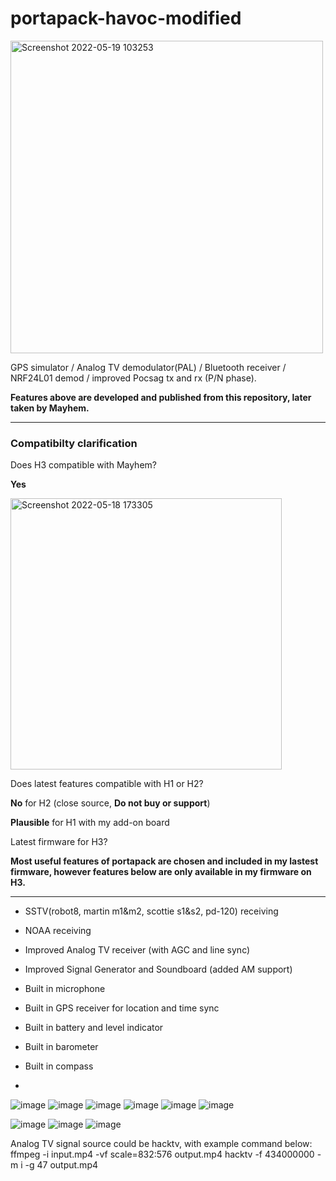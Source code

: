 # portapack-havoc-modified

<img width="500" alt="Screenshot 2022-05-19 103253" src="https://user-images.githubusercontent.com/17997195/169192013-493f29fb-e11a-48dd-9c3b-5a8f83d17eff.png">

GPS simulator / Analog TV demodulator(PAL) / Bluetooth receiver / NRF24L01 demod / improved Pocsag tx and rx (P/N phase).

**Features above are developed and published from this repository, later taken by Mayhem.**

-------------------------------------------------------------------------------------------------------

### Compatibilty clarification
Does H3 compatible with Mayhem?

**Yes** 


<img width="434" alt="Screenshot 2022-05-18 173305" src="https://user-images.githubusercontent.com/17997195/169008646-e3950dbc-f9f5-4abf-bf33-16004d7b0dcc.png">

Does latest features compatible with H1 or H2?

**No** for H2 (close source, **Do not buy or support**)

**Plausible** for H1 with my add-on board


Latest firmware for H3?

**Most useful features of portapack are chosen and included in my lastest firmware, however features below are only available in my firmware on H3.**

-------------------------------------------------------------------------------------------------------

* SSTV(robot8, martin m1&m2, scottie s1&s2, pd-120) receiving
* NOAA receiving 
* Improved Analog TV receiver (with AGC and line sync)
* Improved Signal Generator and Soundboard (added AM support)
* Built in microphone
* Built in GPS receiver for location and time sync
* Built in battery and level indicator
* Built in barometer
* Built in compass

* 
![image](https://user-images.githubusercontent.com/17997195/165471964-f718298b-6c43-4e9f-9c1b-8aed3bd489e5.PNG)
![image](https://user-images.githubusercontent.com/17997195/163305857-1dcc1f41-17e2-4243-978b-0eece7e4295a.PNG)
![image](https://user-images.githubusercontent.com/17997195/163305865-d89d2a28-f1ce-4a96-b9f9-e79d228027ef.PNG)
![image](https://user-images.githubusercontent.com/17997195/167530145-e39a9bff-d586-4b85-8f72-e17fb8fab285.PNG)
![image](https://user-images.githubusercontent.com/17997195/163305881-9e3298d3-0408-45fc-9793-5a285ac2276f.PNG)
![image](https://user-images.githubusercontent.com/17997195/167978159-77b60f81-dd0a-4f12-9623-d687d8b48c24.PNG)

![image](https://user-images.githubusercontent.com/17997195/168185346-ae9834f1-2855-4309-b4d1-4f6f591df27f.png)
![image](https://user-images.githubusercontent.com/17997195/168185356-ec5dc3c4-299c-4306-953a-fea7909659e7.png)
![image](https://user-images.githubusercontent.com/17997195/168185360-7bcf7c4d-2674-4464-b40b-f63c32115f8a.png)

Analog TV signal source could be hacktv, with example command below:
ffmpeg -i input.mp4 -vf scale=832:576 output.mp4
hacktv -f 434000000 -m i -g 47 output.mp4

